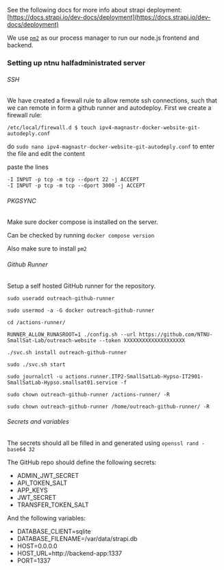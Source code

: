 See the following docs for more info about strapi deployment:
[https://docs.strapi.io/dev-docs/deployment](https://docs.strapi.io/dev-docs/deployment)

We use [`pm2`](https://www.npmjs.com/package/pm2) as our process manager to run our node.js frontend and backend.

### Setting up ntnu halfadministrated server

###### SSH

We have created a firewall rule to allow remote ssh connections, such that we can remote in form a github runner and autodeploy. First we create a firewall rule:

`/etc/local/firewall.d $ touch ipv4-magnastr-docker-website-git-autodeply.conf`

do `sudo nano ipv4-magnastr-docker-website-git-autodeply.conf` to enter the file and edit the content

paste the lines

```
-I INPUT -p tcp -m tcp --dport 22 -j ACCEPT
-I INPUT -p tcp -m tcp --dport 3000 -j ACCEPT
```

###### PKGSYNC

Make sure docker compose is installed on the server.

Can be checked by running `docker compose version`

Also make sure to install `pm2`

###### Github Runner

Setup a self hosted GitHub runner for the repository.

`sudo useradd outreach-github-runner`

`sudo usermod -a -G docker outreach-github-runner`

`cd /actions-runner/`

`RUNNER_ALLOW_RUNASROOT=1 ./config.sh --url https://github.com/NTNU-SmallSat-Lab/outreach-website --token XXXXXXXXXXXXXXXXXXXX`

`./svc.sh install outreach-github-runner`

`sudo ./svc.sh start`

`sudo journalctl -u actions.runner.ITP2-SmallSatLab-Hypso-IT2901-SmallSatLab-Hypso.smallsat01.service -f`

`sudo chown outreach-github-runner /actions-runner/ -R`

`sudo chown outreach-github-runner /home/outreach-github-runner/ -R`

###### Secrets and variables

The secrets should all be filled in and generated using `openssl rand -base64 32`

The GitHub repo should define the following secrets:

-   ADMIN_JWT_SECRET
-   API_TOKEN_SALT
-   APP_KEYS
-   JWT_SECRET
-   TRANSFER_TOKEN_SALT

And the following variables:

-   DATABASE_CLIENT=sqlite
-   DATABASE_FILENAME=/var/data/strapi.db
-   HOST=0.0.0.0
-   HOST_URL=http://backend-app:1337
-   PORT=1337
